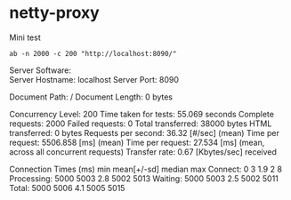 # netty-proxy

Mini test 

`ab -n 2000 -c 200 "http://localhost:8090/"`

Server Software:        
Server Hostname:        localhost
Server Port:            8090

Document Path:          /
Document Length:        0 bytes

Concurrency Level:      200
Time taken for tests:   55.069 seconds
Complete requests:      2000
Failed requests:        0
Total transferred:      38000 bytes
HTML transferred:       0 bytes
Requests per second:    36.32 [#/sec] (mean)
Time per request:       5506.858 [ms] (mean)
Time per request:       27.534 [ms] (mean, across all concurrent requests)
Transfer rate:          0.67 [Kbytes/sec] received

Connection Times (ms)
              min  mean[+/-sd] median   max
Connect:        0    3   1.9      2       8
Processing:  5000 5003   2.8   5002    5013
Waiting:     5000 5003   2.5   5002    5011
Total:       5000 5006   4.1   5005    5015